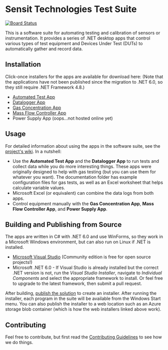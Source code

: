 # Sensit Technologies Test Suite
[![Board Status](https://dev.azure.com/sensittechnologies/1e996872-9b0d-441e-88e1-78124cb6ccbf/c2ca1a45-950b-40d7-bd83-b8d3d220ae6f/_apis/work/boardbadge/6e32bfb0-03fb-4a80-94b9-bc168eddd5a9?columnOptions=1)](https://dev.azure.com/sensittechnologies/1e996872-9b0d-441e-88e1-78124cb6ccbf/_boards/board/t/c2ca1a45-950b-40d7-bd83-b8d3d220ae6f/Microsoft.RequirementCategory/)

This is a software suite for automating testing and calibration of sensors or instrumentation.  It provides a series of .NET desktop apps that control various types of test equipment and Devices Under Test (DUTs) to automatically gather and record data.

## Installation
Click-once installers for the apps are available for download here:  (Note that the applications have not been published since the migration to .NET 6.0, so they still require .NET Framework 4.8.)
* [Automated Test App](https://clickonceapp.blob.core.windows.net/clickonce-app-container/calibration/publish.htm)
* [Datalogger App](https://clickonceapp.blob.core.windows.net/clickonce-app-container/log/publish.htm)
* [Gas Concentration App](https://clickonceapp.blob.core.windows.net/clickonce-app-container/gasconcentration/publish.htm)
* [Mass Flow Controller App](https://clickonceapp.blob.core.windows.net/clickonce-app-container/massflow/publish.htm)
* Power Supply App (oops...not hosted online yet)

## Usage
For detailed information about using the apps in the software suite, see the [project's wiki](https://github.com/SensitTechnologies/TestSuite/wiki).  In a nutshell:
* Use the **Automated Test App** and the **Datalogger App** to run tests and collect data while you do more interesting things.  These apps were originally designed to help with gas testing (but you can use them for whatever you want).  The documentation folder has example configuration files for gas tests, as well as an Excel worksheet that helps calculate variable values.
* Microsoft Excel (or equivalent) can combine the data logs from both apps.
* Control equipment manually with the **Gas Concentration App**, **Mass Flow Controller App**, and **Power Supply App**.

## Building and Publishing from Source
The apps are written in C# with .NET 6.0 and use WinForms, so they work in a Microsoft Windows environment, but can also run on Linux if .NET is installed.
* [Microsoft Visual Studio](https://visualstudio.microsoft.com) (Community edition is free for open source projects!)
* Microsoft .NET 6.0 - If Visual Studio is already installed but the correct .NET version is not, run the _Visual Studio Installer_, navigate to _Individual Components_ and select the appropriate framework to install.  Or feel free to upgrade to the latest framework, then submit a pull request.

After building, [publish the solution](https://docs.microsoft.com/en-us/dotnet/core/tutorials/publishing-with-visual-studio) to create an installer.  After running the installer, each program in the suite will be available from the Windows Start menu.  You can also publish the installer to a web location such as an Azure storage blob container (which is how the web installers linked above work).

## Contributing
Feel free to contribute, but first read the [Contributing Guidelines](https://github.com/SensitTechnologies/TestSuite/blob/master/CONTRIBUTING.md) to see how we do things.
